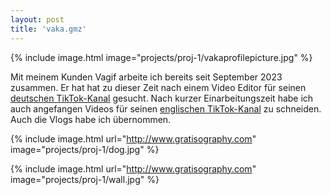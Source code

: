 ```yaml
---
layout: post
title: 'vaka.gmz'
---
```


{% include image.html image="projects/proj-1/vakaprofilepicture.jpg" %}

Mit meinem Kunden Vagif arbeite ich bereits seit September 2023 zusammen. Er hat hat zu dieser Zeit nach einem Video Editor für seinen [deutschen TikTok-Kanal](https://tiktok.com/@vaka.dubai) gesucht. Nach kurzer Einarbeitungszeit habe ich auch angefangen Videos für seinen [englischen TikTok-Kanal](https://tiktok.com/@vaka.gmz) zu schneiden. Auch die Vlogs habe ich übernommen.


{% include image.html url="http://www.gratisography.com" image="projects/proj-1/dog.jpg" %}

{% include image.html url="http://www.gratisography.com" image="projects/proj-1/wall.jpg" %}
